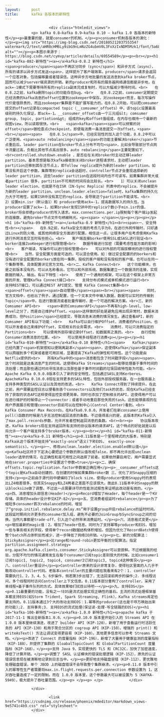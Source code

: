 ```yaml
---
layout:     post
title:      kafka 各版本的新特性
---
```

<div id="article_content" class="article_content clearfix csdn-tracking-statistics" data-pid="blog" data-mod="popu_307" data-dsm="post">
								            <div id="content_views" class="markdown_views prism-atom-one-dark">
							<!-- flowchart 箭头图标 勿删 -->
							<svg xmlns="http://www.w3.org/2000/svg" style="display: none;"><path stroke-linecap="round" d="M5,0 0,2.5 5,5z" id="raphael-marker-block" style="-webkit-tap-highlight-color: rgba(0, 0, 0, 0);"></path></svg>
							<div id="article_content" class="article_content clearfix csdn-tracking-statistics">
                    
                        <div class="htmledit_views">
                <p> kafka 0.8–kafka 0.9–kafka 0.10 – kafka 1.0 各版本的新特性</p><p>最重要的是，就是consumer的机制。</p><p>consumer机制各版本的演化：</p><p><img src="https://img-blog.csdn.net/20180521203755354?watermark/2/text/aHR0cHM6Ly9ibG9nLmNzZG4ubmV0L3FxXzIxNDM5Mzk1/font/5a6L5L2T/fontsize/400/fill/I0JBQkFCMA==/dissolve/70" alt=""></p><p>本图示来源于：https://blog.csdn.net/cymvp/article/details/69554569</p><p><br></p><h1 id="kafka-082-新特性"><a></a>kafka-0.8.2 新特性</h1><span>producer</span><span>不再区分同步（sync</span>）和异步方式（async），所有的请求以异步方式发送<span>，这样提升了客户端效率。producer</span>请求会返回一个应答对象，包括偏移量或者错误信。这种异步方地批量的发送消息到kafka broker节点，因而可以减少server端资源的开销。新的producer和所有的服务器网络通信都是异步地，在ack=-1模式下需要等待所有的replica副本完成复制时，可以大幅减少等待时间。<br>　　在0.8.2之前，kafka删除topic的功能存在bug。<br>　　在0.8.2之前，comsumer定期提交已经消费的kafka消息的offset位置到zookeeper中保存。对zookeeper而言，每次写操作代价是很昂贵的，而且zookeeper集群是不能扩展写能力的。在0.8.2开始，可以把comsumer提交的offset记录在compacted topic（__comsumer_offsets）中，该topic设置最高级别的持久化保证，即ack=-1。__consumer_offsets由一个三元组&lt; comsumer group, topic, partiotion&gt; 组成的key和offset值组成，在内存也维持一个最新的视图view，所以读取很快。<br>　　<span>kafka</span><span>可以频繁的对offset</span>做检查点checkpoint，即使每消费一条消息提交一次offset。<span><br></span><span>　　在0.8.1</span>中，已经实验性的加入这个功能，0.8.2中可以广泛使用。<span>auto rebalancing</span><span>的功能主要解决broker</span>节点重启后，leader partition在broker节点上分布不均匀<span>，比如会导致部分节点网卡流量过高，负载比其他节点高出很多。auto rebalancing</span>主要配置如下，<br>controlled.shutdown.enable ，是否在在关闭broker时主动迁移leader partition。基本思想是每次kafka接收到关闭broker进程请求时，主动把leader partition迁移到其存活节点上，即follow replica提升为新的leader partition。如果没有开启这个参数，集群等到replica会话超时，controller节点才会重现选择新的leader partition，这些leader partition在这段时间内也不可读写。如果集群非常大或者partition 很多，partition不可用的时间将会比较长。<br>　　1）可以关闭unclean leader election，也就是不在ISR（IN-Sync Replica）列表中的replica，不会被提升为新的leader partition。unclean.leader.election=false时，kafka集群的持久化力大于可用性，如果ISR中没有其它的replica，会导致这个partition不能读写。<br>　　2）设置min.isr（默认值1）和 producer使用ack=-1，提高数据写入的持久性。当producer设置了ack=-1，如果broker发现ISR中的replica个数小于min.isr的值，broker将会拒绝producer的写入请求。max.connections.per.ip限制每个客户端ip发起的连接数，避免broker节点文件句柄被耗光。<p><span> </span></p><p></p><p></p><h1 id="kafka-09-新特性"><a></a>kafka-0.9 新特性</h1><br><span>一、安全特性<br></span>　　在0.9之前，Kafka安全方面的考虑几乎为0，在进行外网传输时，只好通过Linux的防火墙、或其他网络安全方面进行配置。相信这一点，让很多用户在考虑使用Kafka进行外网消息交互时有些担心。<br>　　客户端连接borker使用SSL或SASL进行验证<br>　　borker连接ZooKeeper进行权限管理<br>　　数据传输进行加密（需要考虑性能方面的影响）<br>　　客户端读、写操作可以进行授权管理<br>　　可以对外部的可插拔模块的进行授权管理<br>　　当然，安全配置方面是可选的，可以混合使用。如：做过安全配置的的borkers和没有进行安全配置的borkers放在同一集群，授权的客户端和没有授权的客户端，也可以在同一个集群等等。具体配置详见官方文档。<br>二、Kafka Connect<br>　　这个功能模块，也是之前版本没有的。可以从名称看出，它可以和外部系统、数据集建立一个数据流的连接，实现数据的输入、输出。有以下特性：<br>　　使用了一个通用的框架，可以在这个框架上非常方面的开发、管理Kafka Connect接口<br>　　支持分布式模式或单机模式进行运行<br>　　支持REST接口，可以通过REST API提交、管理 Kafka Connect集群<br>　　<span>offset</span><span>自动管理</span><span><br></span><span>　　同时，官方文档中，也给出了例子。通过配置，往一个文本文件中输入数据，数据可以实时的传输到Topic</span>中。在进行数据流或者批量传输时，是一个可选的解决方案。<br>三、新的Comsumer API<br>　　<span>新的ComsumerAPI</span>不再有high-level、low-level之分了，而是自己维护offset。<span>这样做的好处是避免应用出现异常时，数据未消费成功，但Position</span>已经提交，导致消息未消费的情况发生。通过查看API，新的Comsumer API有以下功能：<br>　　Kafka可以自行维护Offset、消费者的Position。也可以开发者自己来维护Offset，实现相关的业务需求。<br>　　消费时，可以只消费指定的Partitions<br>　　可以使用外部存储记录Offset，如数据库之类的。<br>　　自行控制Consumer消费消息的位置。<br>　　可以使用多线程进行消费<p></p><p></p><h1 id="kafka-010-新特性"><a></a>kafka-0.10 新特性</h1><span>　　Kafka</span>已经内置了<span>机架感知以便隔离副本</span><span>，这使得Kafka</span>保证副本可以跨越到多个机架或者是可用区域，显著提高了Kafka的弹性和可用性。这个功能是由Netflix提供的<br>　　所有Kafka中的<span>消息都包含了时间戳字段</span><span>，这个时间就是这条消息产生的时间。这使得Kafka Streams</span>能够处理基于事件时间的流处理；而且那些通过时间寻找消息以及那些基于事件时间戳的垃圾回收特性能为可能。<br>　　Apache Kafka 0.9.0.0版本引入了新的安全特性，包括通过SASL支持Kerberos。ApacheKafka 0.10.0.0现在支持更多的SASL特性，包括外部授权服务器，在一台服务器上支持多种类型的SASL认证以及其他的改进。<br>　　Kafka Connect得到了持续提升。在此之前，用户需要监控日志以便看到各个connectors以及他们task的状态，现在Kafka已经支持了获取的状态API这样使得监控变得更简单。同时也添加了控制相关的API，这使得用户可以在进行维护的时候停止一个connector；或者手动地重启那些失败的task。这些能够直观的在用户界面展示和管理connector目前可以在控制中心(Control Center)看到。<br>　　Kafka Consumer Max Records，在Kafka0.9.0.0，开发者们在新consumer上使用poll()函数的时候是几乎无法控制返回消息的条数。不过值得高兴的是，此版本的Kafka引入了max.poll.records参数，允许开发者控制返回消息的条数。<br><br><p>　　协议版本改进，Kafka brokers现在支持返回所有支持的协议版本的请求API，这个特点的好处就是以后将允许一个客户端支持多个broker版本。</p><p><br></p><h1 id="kafka-011-新特性"><a></a>kafka-0.11 新特性</h1><p>0.11版本是一个里程碑式的大版本，特别是Kafka从这个版本开始支持“exactly-once”语义(下称EOS， exactly-once semantics)。</p><p>一、修改unclean.leader.election.enabled默认值</p><p>Kafka社区终于下定决心要把这个参数的默认值改成false，即不再允许出现unclean leader选举的情况，在正确性和高可用性之间选择了前者。如果依然要启用它，用户需要显式地在server.properties中设置这个参数=true</p><p>二、确保offsets.topic.replication.factor参数被正确应用</p><p>__consumer_offsets这个topic是Kafka自动创建的，在创建的时候如果集群broker数 三、优化了对Snappy压缩的支持</p><p>之前由于源代码中硬编码了block size，使得producer使用Snappy时的表现比LZ4相差很多，但其实Snappy和LZ4两者之差距不应该很大。故此0.11版本中对Snappy的默认blocksize做了调整。不过这一点需要详尽的性能测试报告来证明此改动是有效的。</p><p>四、消息增加头部信息(Header)</p><p>Record增加了Header，每个header是一个KV存储。具体的header设计参见KIP-82</p><p>五、空消费者组延时rebalance</p><p>为了缩短多consumer首次rebalance的时间，增加了“group.initial.rebalance.delay.ms”用于设置group开启rebalance的延时时间。这段延时期间允许更多的consumer加入组，避免不必要的JoinGroup与SyncGroup之间的切换。当然凡事都是trade-off，引入这个必然带来消费延时。</p><p>六、消息格式变更</p><p>增加最新的magic值：2。增加了header信息。同时为了支持幂等producer和EOS，增加一些与事务相关的字段，使得单个record数据结构体积增加。但因为优化了RecordBatch使得整个batch所占体积反而减少，进一步降低了网络IO开销。</p><p>七、新的分配算法：StickyAssignor</p><p>比range和round-robin更加平衡的分配算法。指定partition.assignment.strategy= org.apache.kafka.clients.consumer.StickyAssignor可以尝尝鲜。不过根据我的经验，分配不均匀的情况通常发生在每个consumer订阅topic差别很大的时候。比如consumer1订阅topic1, topic2, topic4, consumer2订阅topic3, topic4这种情况</p><p>八、controller重设计</p><p>Controller原来的设计非常复杂，使得社区里面的人几乎不敢改动controller代码。老版本controller的主要问题在我看来有2个：1. controller需要执行1，2，3，4，5，6步操作，倘若第3步出错了，无法回滚前两步的操作;2. 多线程访问，多个线程同时访问Controller上下文信息。0.11版本部分重构了controller，采用了单线程+基于事件队列的方式。具体效果咱们拭目以待吧~~</p><p>九、支持EOS</p><p>0.11最重要的功能，没有之一!EOS是流式处理实现正确性的基石。主流的流式处理框架基本都支持EOS(如Storm Trident, Spark Streaming, Flink)，Kafka streams肯定也要支持的。0.11版本通过3个大的改动支持EOS：1.幂等的producer(这也是千呼万唤始出来的功能);2. 支持事务;3. 支持EOS的流式处理(保证读-处理-写全链路的EOS)</p><h1 id="kafka-100-新特性"><a></a>kafka-1.0.0 新特性</h1><p>apache kafka 于2017-11-1 推出全新版本1.0.0。</p><p>0.10.0 版本里开始引入的 Streams API 在 1.0.0 版本里继续演进，改进了 builder API（KIP-120），新增了用于查看运行时活跃任务的 API（KIP-130）和用于聚合分区的 cogroup API（KIP-150）。增强的 print() 和 writeAsText() 方法让调试变得更容易（KIP-160）。其他更多信息可以参考 Streams 文档。</p><p>改进了 Connect 的度量指标（KIP-196），新增了大量用于健康监测的度量指标（KIP-188），并提供了集群的 GloabalTopicCount 和 GlobalPartitionCount 度量指标（KIP-168）。</p><p>支持 Java 9，实现更快的 TLS 和 CRC32C，加快了加密速度，降低了计算开销。</p><p>调整了 SASL 认证模块的错误处理逻辑（KIP-152），原先的认证错误信息现在被清晰地记录到日志当中。</p><p>更好地支持磁盘容错（KIP-112），更优雅地处理磁盘错误，单个 JBOD 上的磁盘错误不会导致整个集群崩溃。</p><p>0.11.0 版本中引入的幂等性生产者需要将max.in.flight.requests.per.connection 参数设置为 1，这对吞吐量造成了一定的限制。而在 1.0.0 版本里，这个参数最大可以被设置为 5（KAFKA-5949），极大提升了吞吐量范围。</p><p> </p><p> </p>            </div>

<pre><code>            &lt;/div&gt;
</code></pre></div>            </div>
						<link href="https://csdnimg.cn/release/phoenix/mdeditor/markdown_views-9e5741c4b9.css" rel="stylesheet">
                </div>